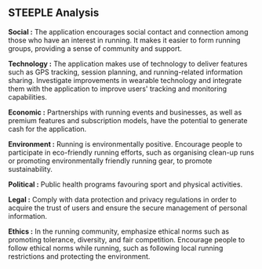## STEEPLE Analysis
**Social :**
The application encourages social contact and connection among those who have an interest in running.
It makes it easier to form running groups, providing a sense of community and support.

**Technology :**
The application makes use of technology to deliver features such as GPS tracking, session planning, and running-related information sharing.
Investigate improvements in wearable technology and integrate them with the application to improve users' tracking and monitoring capabilities. 

**Economic :**
Partnerships with running events and businesses, as well as premium features and subscription models, have the potential to generate cash for the application.

**Environment :**
Running is environmentally positive. Encourage people to participate in eco-friendly running efforts, such as organising clean-up runs or promoting environmentally friendly running gear, to promote sustainability.

**Political :**
Public health programs favouring sport and physical activities.

**Legal :**
Comply with data protection and privacy regulations in order to acquire the trust of users and ensure the secure management of personal information.

**Ethics :**
In the running community, emphasize ethical norms such as promoting tolerance, diversity, and fair competition.
Encourage people to follow ethical norms while running, such as following local running restrictions and protecting the environment.